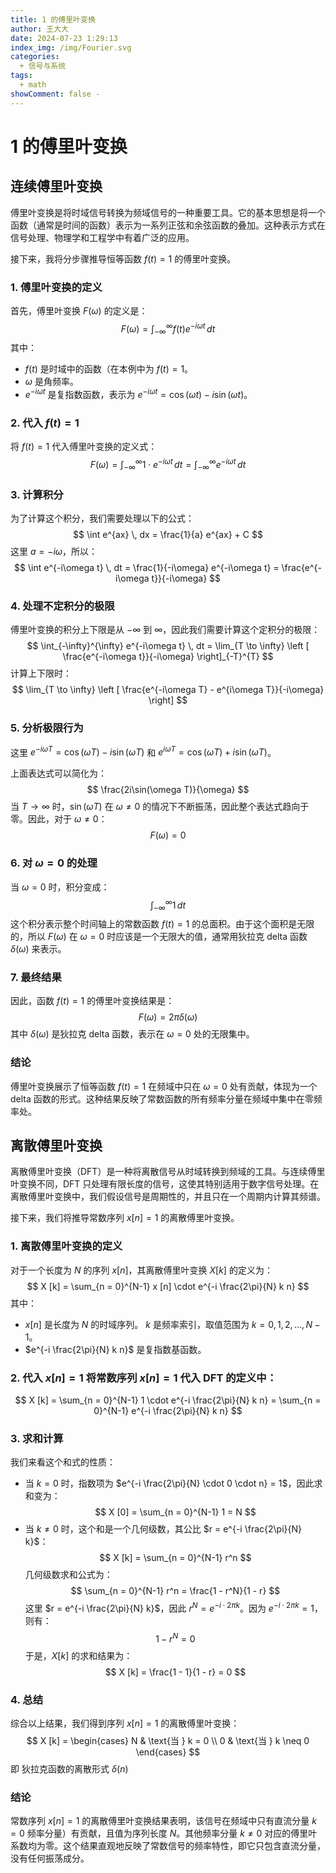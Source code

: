 ```yaml
---
title: 1 的傅里叶变换
author: 王大大
date: 2024-07-23 1:29:13
index_img: /img/Fourier.svg
categories:
  + 信号与系统
tags:
  + math
showComment: false -
---
```


# 1 的傅里叶变换

## 连续傅里叶变换

傅里叶变换是将时域信号转换为频域信号的一种重要工具。它的基本思想是将一个函数（通常是时间的函数）表示为一系列正弦和余弦函数的叠加。这种表示方式在信号处理、物理学和工程学中有着广泛的应用。

接下来，我将分步骤推导恒等函数 $f(t) = 1$ 的傅里叶变换。

### 1. 傅里叶变换的定义

首先，傅里叶变换 $F(\omega)$ 的定义是：
$$
    F(\omega) = \int_{-\infty}^{\infty} f(t) e^{-i\omega t} \, dt
$$
其中：

* $f(t)$ 是时域中的函数（在本例中为 $f(t) = 1$。
* $\omega$ 是角频率。
* $e^{-i\omega t}$ 是复指数函数，表示为 $e^{-i\omega t} = \cos(\omega t) - i\sin(\omega t)$。

### 2. 代入 $f(t) = 1$

将 $f(t) = 1$ 代入傅里叶变换的定义式：
$$
    F(\omega) = \int_{-\infty}^{\infty} 1 \cdot e^{-i\omega t} \, dt = \int_{-\infty}^{\infty} e^{-i\omega t} \, dt
$$
### 3. 计算积分

为了计算这个积分，我们需要处理以下的公式：
$$
    \int e^{ax} \, dx = \frac{1}{a} e^{ax} + C
$$
这里 $a = -i\omega$，所以：
$$
    \int e^{-i\omega t} \, dt = \frac{1}{-i\omega} e^{-i\omega t} = \frac{e^{-i\omega t}}{-i\omega}
$$
### 4. 处理不定积分的极限

傅里叶变换的积分上下限是从 $-\infty$ 到 $\infty$，因此我们需要计算这个定积分的极限：
$$
    \int_{-\infty}^{\infty} e^{-i\omega t} \, dt = \lim_{T \to \infty} \left [ \frac{e^{-i\omega t}}{-i\omega} \right]_{-T}^{T}
$$
计算上下限时：
$$
    \lim_{T \to \infty} \left [ \frac{e^{-i\omega T} - e^{i\omega T}}{-i\omega} \right]
$$
### 5. 分析极限行为

这里 $e^{-i\omega T} = \cos(\omega T) - i\sin(\omega T)$ 和 $e^{i\omega T} = \cos(\omega T) + i\sin(\omega T)$。

上面表达式可以简化为：
$$
    \frac{2i\sin(\omega T)}{\omega}
$$
当 $T \to \infty$ 时，$\sin(\omega T)$ 在 $\omega \neq 0$ 的情况下不断振荡，因此整个表达式趋向于零。因此，对于 $\omega \neq 0$：
$$
    F(\omega) = 0
$$
### 6. 对 $\omega = 0$ 的处理

当 $\omega = 0$ 时，积分变成：
$$
    \int_{-\infty}^{\infty} 1 \, dt
$$
这个积分表示整个时间轴上的常数函数 $f(t) = 1$ 的总面积。由于这个面积是无限的，所以 $F(\omega)$ 在 $\omega = 0$ 时应该是一个无限大的值，通常用狄拉克 delta 函数 $\delta(\omega)$ 来表示。

### 7. 最终结果

因此，函数 $f(t) = 1$ 的傅里叶变换结果是：
$$
    F(\omega) = 2\pi \delta(\omega)
$$
其中 $\delta(\omega)$ 是狄拉克 delta 函数，表示在 $\omega = 0$ 处的无限集中。

### 结论

傅里叶变换展示了恒等函数 $f(t) = 1$ 在频域中只在 $\omega = 0$ 处有贡献，体现为一个 delta 函数的形式。这种结果反映了常数函数的所有频率分量在频域中集中在零频率处。

## 离散傅里叶变换

离散傅里叶变换（DFT）是一种将离散信号从时域转换到频域的工具。与连续傅里叶变换不同，DFT 只处理有限长度的信号，这使其特别适用于数字信号处理。在离散傅里叶变换中，我们假设信号是周期性的，并且只在一个周期内计算其频谱。

接下来，我们将推导常数序列 $x[n] = 1$ 的离散傅里叶变换。

### 1. 离散傅里叶变换的定义

对于一个长度为 $N$ 的序列 $x[n]$，其离散傅里叶变换 $X[k]$ 的定义为：
$$
    X [k] = \sum_{n = 0}^{N-1} x [n] \cdot e^{-i \frac{2\pi}{N} k n}
$$
其中：

* $x [n]$ 是长度为 $N$ 的时域序列。 $k$ 是频率索引，取值范围为 $k = 0, 1, 2, \dots, N-1$。
* $e^{-i \frac{2\pi}{N} k n}$ 是复指数基函数。

### 2. 代入 $x[n] = 1$ 将常数序列 $x[n] = 1$ 代入 DFT 的定义中：
$$
    X [k] = \sum_{n = 0}^{N-1} 1 \cdot e^{-i \frac{2\pi}{N} k n} = \sum_{n = 0}^{N-1} e^{-i \frac{2\pi}{N} k n}
$$
### 3. 求和计算

我们来看这个和式的性质：

* 当 $k = 0$ 时，指数项为 $e^{-i \frac{2\pi}{N} \cdot 0 \cdot n} = 1$，因此求和变为：
$$
    X [0] = \sum_{n = 0}^{N-1} 1 = N
$$
* 当 $k \neq 0$ 时，这个和是一个几何级数，其公比 $r = e^{-i \frac{2\pi}{N} k}$：
$$
    X [k] = \sum_{n = 0}^{N-1} r^n
$$
几何级数求和公式为：
$$
    \sum_{n = 0}^{N-1} r^n = \frac{1 - r^N}{1 - r}
$$
这里 $r = e^{-i \frac{2\pi}{N} k}$，因此 $r^N = e^{-i \cdot 2\pi k}$。因为 $e^{-i \cdot 2\pi k} = 1$，则有：
$$
    1 - r^N = 0
$$
于是，$X [k]$ 的求和结果为：
$$
    X [k] = \frac{1 - 1}{1 - r} = 0
$$
### 4. 总结

综合以上结果，我们得到序列 $x[n] = 1$ 的离散傅里叶变换：
$$
    X [k] =
    \begin{cases}
    N & \text{当 } k = 0 \\
    0 & \text{当 } k \neq 0
    \end{cases}
$$
即 狄拉克函数的离散形式 $\delta(n)$

### 结论

常数序列 $x[n] = 1$ 的离散傅里叶变换结果表明，该信号在频域中只有直流分量 $k = 0$ 频率分量）有贡献，且值为序列长度 $N$。其他频率分量 $k \neq 0$ 对应的傅里叶系数均为零。这个结果直观地反映了常数信号的频率特性，即它只包含直流分量，没有任何振荡成分。
